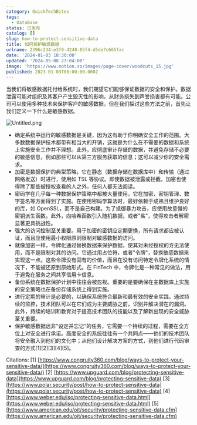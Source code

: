 ```yaml
---
category: QuickTechBites
tags:
  - DataBase
status: 已发布
catalog: []
slug: how-to-protect-sensitive-data
title: 如何保护敏感数据
urlname: 2396c234-e3f9-4248-85f4-d5de7c665fac
date: '2024-01-03 18:30:00'
updated: '2024-05-08 23:04:00'
image: 'https://www.notion.so/images/page-cover/woodcuts_15.jpg'
published: 2023-01-03T08:00:00.000Z
---
```


当我们将敏感数据托付给系统时，我们期望它们能够保证数据的安全和保护。数据泄露可能对组织及其客户产生毁灭性的影响，从财务损失到声誉损害都有可能。公司可以使用多种技术来保护客户的敏感数据，但在我们探讨这些方法之前，首先让我们定义一下什么是敏感数据。


![Untitled.png](https://prod-files-secure.s3.us-west-2.amazonaws.com/5d24fe63-e567-4804-86f9-9fdc62e13082/aa7e6578-50d6-4f37-a4e4-28071bd0fba3/Untitled.png?X-Amz-Algorithm=AWS4-HMAC-SHA256&X-Amz-Content-Sha256=UNSIGNED-PAYLOAD&X-Amz-Credential=ASIAZI2LB4666QFIB3RY%2F20250222%2Fus-west-2%2Fs3%2Faws4_request&X-Amz-Date=20250222T053520Z&X-Amz-Expires=3600&X-Amz-Security-Token=IQoJb3JpZ2luX2VjEL3%2F%2F%2F%2F%2F%2F%2F%2F%2F%2FwEaCXVzLXdlc3QtMiJHMEUCIBp26DyqZOLav3ZRwFAQeh8%2FdxSGUsOASAhfJtIbB2acAiEA4WKtwOLVMw1uFGUuOP7B3u6wPTbg%2B7EOt6CIX30wCCwqiAQI5v%2F%2F%2F%2F%2F%2F%2F%2F%2F%2FARAAGgw2Mzc0MjMxODM4MDUiDKtsfMrj54RIgNipeSrcA5Ze5yPVNrZJZeRNrqEJDtDqvU7Fx3D%2BH6r1RhFHwflPLvbvx9ZnoAb8e2Hunc7b7%2FQCLh9%2F2PoRmdbdPnh%2FqpyvfZ%2BEHhDM9%2FYZjROvqoQulDe5d8bTe8SyZFiaPV8ErPJDDt6KKnJ5P23AjT7OfXLN2YGJW8Mdivtf9EuKW2SksLizqKlDDsxPYZ5e5awfyS2pfGKHYzuUoe%2FosjacwZTlvk9anYnZySIVe80JEkQhZUDScsrAY%2BxIf4kvEMj0L73wf7x6dBK2909TWIolv5nelrmBvNKfWWq4HHI5rzRAs%2BLbCTPFDDE%2FoBg64p%2B4uLirNEwsjURUX3xLbrC9tGCLQGlL0gbaRv0qGeer0Y5B6TrFl16Rdw1CnLEVL%2BmnDzou%2B33RhFl7KLDCkuhvcuNOix4pvlj1hvLQjYulh1%2BJ1jVWKy9UEp7BJPU%2F2n%2BKN%2FBXjGru%2BnlKkdHoVNr3iz%2FoCGxYUfmZV9tBQmQlqJBKLRKBoJJya1sJ6Ze1asHmZwCNJtHdxFZ1%2F3FZPdVE8espgN69us6X1Ycv5ya7ZsW8eFQMczuR2Uq7T4pcqW4i5ZF2gwW4ys43f3EUKdb1wgNvP7suGYnZQN0K8rGFS0E92sal4dCElgapRCeQMKOo5b0GOqUBl%2Fa7vTCKmseOaodFi3jxK3%2FXU2Q3egF05rC8C%2FGbBbk%2B2TUhD8iTOSCtG7EhtPio5Wp7%2BNaAXQ8%2FkzeuwT%2BFk05BlzjtKgp5ALyfI2dLsKftwLDxLitf2H%2Fo0%2BOempz%2FYVTTeKy888LFrXoze5rBllPHaRjsi%2FTm5zID6%2FEABAOecihT3HxL5Eq5xjHk1DJOO6oJpF5aSlvA%2BAGe4cuhm5zPfK16&X-Amz-Signature=64304a7d1bd6d244a854a80f7533aa276f228d7d2bca621a2c386fd83278ca38&X-Amz-SignedHeaders=host&x-id=GetObject)

- 确定系统中运行的敏感数据是关键，因为这有助于你明确安全工作的范围。大多数数据保护技术都带有相当大的开销，这就是为什么在不需要的数据和系统上实施安全工作并不理想。此外，应彻底审计存储的数据，并避免存储不必要的敏感信息，例如那些可以从第三方服务获取的信息；这可以减少你的安全需求。
- 加密是数据保护的典型策略。它在静态（数据存储在数据库中）和传输（通过网络发送）时进行，使用如 TSL 等协议。即使数据被泄露或拦截，加密也使得除了那些被授权查看的人之外，任何人都无法阅读。
- 密码学在几乎每一种数据保护策略中都被大量使用。它在加密、密钥管理、数字签名等方面得到了实施。在使用密码学算法时，最好依赖于成熟且维护良好的库，如 OpenSSL，而不是自己构建。为了抵御暴力攻击，应使用故意慢的密钥派生函数。此外，向哈希函数引入随机数据，或者"盐"，使得攻击者解密显著更具挑战性。
- 强大的访问控制至关重要。用于加密的密钥应定期更换，所有请求都应被认证，而且应使用最小权限原则限制对敏感数据的访问。
- 就像加密一样，令牌化通过替换数据来保护数据，使其对未经授权的方无法使用，而不是限制对其的访问。它通过用占位符，或者"令牌"，替换敏感数据来实现这一点。这些令牌没有固有的价值，而且在没有访问特定令牌化系统的情况下，不能被还原到原始形式。在 FinTech 中，令牌化是一种常见的做法，用于避免在服务之间共享信用卡信息。
- 备份系统在数据保护计划中往往会被忽视。重要的是要确保在主数据库上实施的安全策略也在备份存储系统上得到实施。
- 进行定期的审计是必要的，以确保系统符合最新和最有效的安全实践。通过持续的监控，技术团队可以在它们成为主要威胁之前，识别并解决潜在的漏洞。此外，持续的培训和教育对于提高技术团队的技能以及了解新出现的安全威胁至关重要。
- 保护敏感数据远非"设定并忘记"的任务，它需要一个持续的过程，需要在全方位上对安全进行承诺。高度安全的系统往往有一个共同点——他们的技术团队将安全融入到他们的文化中；从他们设计解决方案的方式，到他们进行代码审查的方式[1][2][3][4][5]。

Citations:
[1] [https://www.congruity360.com/blog/ways-to-protect-your-sensitive-data/](https://www.congruity360.com/blog/ways-to-protect-your-sensitive-data/)
[2] [https://www.upguard.com/blog/protecting-sensitive-data](https://www.upguard.com/blog/protecting-sensitive-data)
[3] [https://www.polar.security/post/how-to-protect-sensitive-data](https://www.polar.security/post/how-to-protect-sensitive-data)
[4] [https://www.weber.edu/iso/protecting-sensitive-data.html](https://www.weber.edu/iso/protecting-sensitive-data.html)
[5] [https://www.american.edu/oit/security/protecting-sensitive-data.cfm](https://www.american.edu/oit/security/protecting-sensitive-data.cfm)

